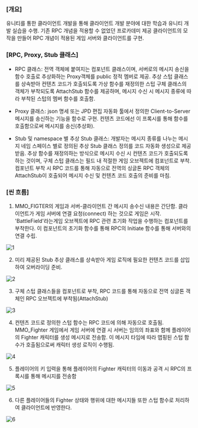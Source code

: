 ### \[개요\]

유니티를 통한 클라이언트 개발을 통해 클라이언트 개발 분야에 대한 학습과
유니티 개발 실습을 수행.
기존 RPC 개념을 적용할 수 없었던 프로카데미 제공 클라이언트의 모작을 만들어 RPC 개념이 적용된 게임 서버와 클라이언트를 구현.

### \[RPC, Proxy, Stub 클래스\]

-   RPC 클래스: 전역 객체에 붙여지는 컴포넌트 클래스이며, 서버로의
    메시지 송신을 함수 호출로 추상화하는 Proxy객체를 public 정적 멤버로
    제공. 추상 스텁 클래스를 상속받아 컨텐츠 코드가 호출되도록 가상
    함수를 재정의한 스텁 구체 클래스의 객체가 부착되도록 AttachStub
    함수를 제공하며, 메시지 수신 시 메시지 종류에 따라 부착된 스텁의
    멤버 함수를 호출함.

-   Proxy 클래스: json 명세 또는 JPD 편집 자동화 툴에서 정의한
    Client-to-Server 메시지를 송신하는 기능을 함수로 구현. 컨텐츠
    코드에선 이 프록시를 통해 함수를 호출함으로써 메시지를 송신(추상화).

-   Stub 및 namespace 별 추상 Stub 클래스: 개발자는 메시지 종류를 나누는
    메시지 네임 스페이스 별로 정의된 추상 Stub 클래스 정의를 코드 자동화
    생성으로 제공 받음. 추상 함수를 재정의하는 방식으로 메시지 수신 시
    컨텐츠 코드가 호출되도록 하는 것이며, 구체 스텁 클래스는 필드 내
    적절한 게임 오브젝트에 컴포넌트로 부착. 컴포넌트 부착 시 RPC 코드를
    통해 자동으로 전역의 싱글톤 RPC 객체의 AttachStub이 호출되어 메시지
    수신 및 컨텐츠 코드 호출의 준비를 마침.

### \[씬 흐름\]

1. MMO_FIGTER의 게임과 서버-클라이언트 간 메시지 송수신 내용은 간단함. 클라이언트가 게임 서버에 연결 요청(connect) 하는 것으로 게임은 시작.
  'BattleField'라는게임 오브젝트에 RPC 관련 초기화 작업을 수행하는 컴포넌트를 부착한다.
  이 컴포넌트의 초기화 함수를 통해 RPC의 Initiate 함수를 통해 서버와의 연결 수립.

  ![1](https://github.com/user-attachments/assets/4c5ae66c-0435-427b-b5ae-0a107c24a9de)
  

2.  미리 제공된 Stub 추상 클래스를 상속받아 게임 로직에 필요한 컨텐츠
    코드를 삽입하여 오버라이딩 준비.

  ![2](https://github.com/user-attachments/assets/3856588a-8ed2-4cc6-a75b-da0588f1a6a4)


3.  구체 스텁 클래스들을 컴포넌트로 부착, RPC 코드를 통해 자동으로 전역
    싱글톤 객체인 RPC 오브젝트에 부착됨(AttachStub)

  ![3](https://github.com/user-attachments/assets/63608139-fb61-412e-8788-ef880e88bf53)

4.  컨텐츠 코드로 정의한 스텁 함수는 RPC 코드에 의해 자동으로 호출됨.
    MMO\_Fighter 게임에서 게임 서버에 연결 시 서버는 임의의 좌표와 함께
    플레이어의 Fighter 캐릭터를 생성 메시지로 전송함. 이 메시지 타임에
    따라 맵핑된 스텁 함수가 호출됨으로써 캐릭터 생성 로직이 수행됨.

  ![4](https://github.com/user-attachments/assets/be9ad13a-a16b-4613-8b65-ae76f669c422)

  
5.  플레이어의 키 입력을 통해 플레이어의 Fighter 캐릭터의 이동과 공격 시
    RPC의 프록시를 통해 메시지를 전송함

  ![5](https://github.com/user-attachments/assets/ef999ad7-be79-4f34-b79a-fbc294251a86)


6.  다른 플레이어들의 Fighter 상태와 행위에 대한 메시지들 또한 스텁
    함수로 처리하여 클라이언트에 반영한다.

  ![6](https://github.com/user-attachments/assets/36e52413-9e7c-4b94-9367-cd2a2dd7c542)
